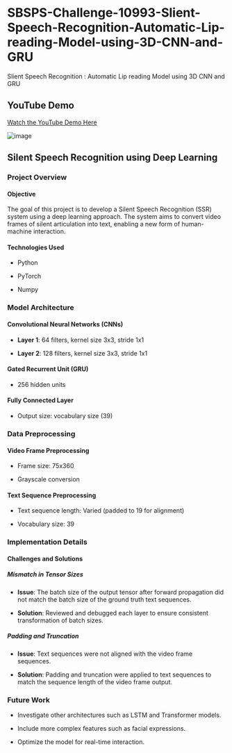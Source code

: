 # SBSPS-Challenge-10993-Slient-Speech-Recognition-Automatic-Lip-reading-Model-using-3D-CNN-and-GRU
Slient Speech Recognition : Automatic Lip reading Model using 3D CNN and GRU

## YouTube Demo



[Watch the YouTube Demo Here](https://www.youtube.com/watch?v=Yx9jtqwB5nQ)

![image](https://github.com/smartinternz02/SBSPS-Challenge-10993-Slient-Speech-Recognition-Automatic-Lip-reading-Model-using-3D-CNN-and-GRU/assets/74406604/76085a62-fe32-4ac2-abdb-3c08bab05b19)

## Silent Speech Recognition using Deep Learning



### Project Overview



#### Objective



The goal of this project is to develop a Silent Speech Recognition (SSR) system using a deep learning approach. The system aims to convert video frames of silent articulation into text, enabling a new form of human-machine interaction.



#### Technologies Used



- Python

- PyTorch

- Numpy



### Model Architecture



#### Convolutional Neural Networks (CNNs)



- **Layer 1**: 64 filters, kernel size 3x3, stride 1x1

- **Layer 2**: 128 filters, kernel size 3x3, stride 1x1



#### Gated Recurrent Unit (GRU)



- 256 hidden units



#### Fully Connected Layer



- Output size: vocabulary size (39)



### Data Preprocessing



#### Video Frame Preprocessing



- Frame size: 75x360

- Grayscale conversion



#### Text Sequence Preprocessing



- Text sequence length: Varied (padded to 19 for alignment)

- Vocabulary size: 39



### Implementation Details



#### Challenges and Solutions



##### Mismatch in Tensor Sizes



- **Issue**: The batch size of the output tensor after forward propagation did not match the batch size of the ground truth text sequences.

- **Solution**: Reviewed and debugged each layer to ensure consistent transformation of batch sizes.



##### Padding and Truncation



- **Issue**: Text sequences were not aligned with the video frame sequences.

- **Solution**: Padding and truncation were applied to text sequences to match the sequence length of the video frame output.



### Future Work



- Investigate other architectures such as LSTM and Transformer models.

- Include more complex features such as facial expressions.

- Optimize the model for real-time interaction.


